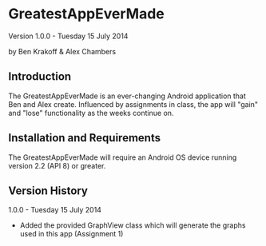 GreatestAppEverMade
===================

Version 1.0.0 - Tuesday 15 July 2014

by Ben Krakoff & Alex Chambers


Introduction
-------------

The GreatestAppEverMade is an ever-changing Android application that Ben and Alex create. Influenced
by assignments in class, the app will "gain" and "lose" functionality as the weeks continue on.


Installation and Requirements
-----------------------------

The GreatestAppEverMade will require an Android OS device running version 2.2 (API 8) or greater.


Version History
---------------

1.0.0 - Tuesday 15 July 2014

+ Added the provided GraphView class which will generate the graphs used in this app (Assignment 1)